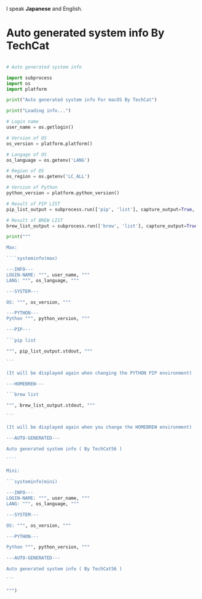 I speak **Japanese** and English.

# Auto generated system info By TechCat

`````python

# Auto generated system info

import subprocess
import os
import platform

print("Auto generated system info For macOS By TechCat")

print("Loading info...")

# Login name
user_name = os.getlogin()

# Version of OS
os_version = platform.platform()

# Langage of OS
os_language = os.getenv('LANG')

# Region of OS
os_region = os.getenv('LC_ALL')

# Version of Python
python_version = platform.python_version()

# Result of PIP LIST
pip_list_output = subprocess.run(['pip', 'list'], capture_output=True, text=True)

# Result of BREW LIST
brew_list_output = subprocess.run(['brew', 'list'], capture_output=True, text=True)

print("""

Max:

````systeminfo(max)

---INFO---
LOGIN-NAME: """, user_name, """
LANG: """, os_language, """

---SYSTEM---

OS: """, os_version, """

---PYTHON---
Python """, python_version, """

---PIP---

```pip list

""", pip_list_output.stdout, """   

```

(It will be displayed again when changing the PYTHON PIP environment)

---HOMEBREW---

```brew list

""", brew_list_output.stdout, """ 

```

(It will be displayed again when you change the HOMEBREW environment)

---AUTO-GENERATED---

Auto generated system info ( By TechCat56 )

````

Mini:
      
```systeminfo(mini)

---INFO---
LOGIN-NAME: """, user_name, """
LANG: """, os_language, """

---SYSTEM---

OS: """, os_version, """

---PYTHON---

Python """, python_version, """

---AUTO-GENERATED---

Auto generated system info ( By TechCat56 )

```

""")

`````


<!---
DiamondGotCat/DiamondGotCat is a ✨ special ✨ repository because its `README.md` (this file) appears on your GitHub profile.
You can click the Preview link to take a look at your changes.
--->
